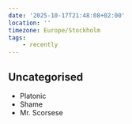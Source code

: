 ```yaml
---
date: '2025-10-17T21:48:08+02:00'
location: ''
timezone: Europe/Stockholm
tags:
    - recently
---
```

## Uncategorised

- Platonic
- Shame
- Mr. Scorsese

